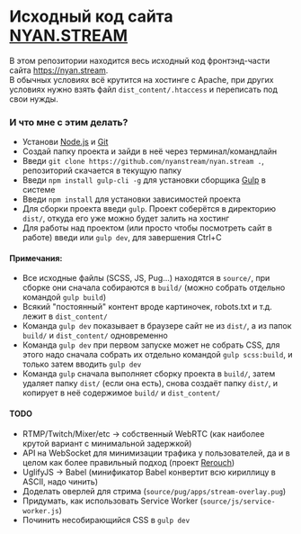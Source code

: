 # Исходный код сайта [NYAN.STREAM](https://nyan.stream/?from=github)

В этом репозитории находится весь исходный код фронтэнд-части сайта https://nyan.stream.  
В обычных условиях всё крутится на хостинге с Apache, при других условиях нужно взять файл `dist_content/.htaccess` и переписать под свои нужды.

### И что мне с этим делать?

* Установи [Node.js](https://nodejs.org/en/download/) и [Git](https://git-scm.com/downloads)
* Создай папку проекта и зайди в неё через терминал/командлайн
* Введи `git clone https://github.com/nyanstream/nyan.stream .`, репозиторий скачается в текущую папку
* Введи `npm install gulp-cli -g` для установки сборщика [Gulp](https://gulpjs.com) в системе
* Введи `npm install` для установки зависимостей проекта
* Для сборки проекта введи `gulp`. Проект соберётся в директорию `dist/`, откуда его уже можно будет залить на хостинг
* Для работы над проектом (или просто чтобы посмотреть сайт в работе) введи или `gulp dev`, для завершения Ctrl+C

#### Примечания:

* Все исходные файлы (SCSS, JS, Pug...) находятся в `source/`, при сборке они сначала собираются в `build/` (можно собрать отдельно командой `gulp build`)
* Всякий "постоянный" контент вроде картиночек, robots.txt и т.д. лежит в `dist_content/`
* Команда `gulp dev` показывает в браузере сайт не из `dist/`, а из папок `build/` и `dist_content/` одновременно
* Команда `gulp dev` при первом запуске может не собрать CSS, для этого надо сначала собрать их отдельно командой `gulp scss:build`, и только затем вводить `gulp dev`
* Команда `gulp` сначала выполняет сборку проекта в `build/`, затем удаляет папку `dist/` (если она есть), снова создаёт папку `dist/`, и копирует в неё содержимое `build/` и `dist_content/`

#### TODO

* RTMP/Twitch/Mixer/etc -> собственный WebRTC (как наиболее крутой вариант с минимальной задержкой)
* API на WebSocket для минимизации трафика у пользователей, да и в целом как более правильный подход (проект [Rerouch](https://github.com/nyanstream/rerouch))
* UglifyJS -> Babel (минификатор Babel конвертит всю кириллицу в ASCII, надо чинить)
* Доделать оверлей для стрима (`source/pug/apps/stream-overlay.pug`)
* Придумать, как использовать Service Worker (`source/js/service-worker.js`)
* Починить несобирающийся CSS в `gulp dev`
